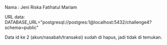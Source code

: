 Nama : Jeni Riska Fatihatul Mariam

URL data:
DATABASE_URL="postgresql://postgres:1@localhost:5432/challenge4?schema=public"

Data id ke 2 (akun/nasabah/transaksi) sudah di hapus, jadi tidak di temukan.